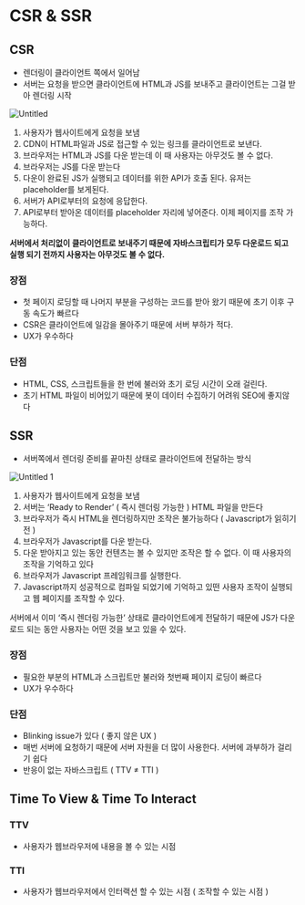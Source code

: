 # CSR & SSR

## CSR

- 렌더링이 클라이언트 쪽에서 일어남
- 서버는 요청을 받으면 클라이언트에 HTML과 JS를 보내주고 클라이언트는 그걸 받아 렌더링 시작

![Untitled](https://user-images.githubusercontent.com/91203029/221329353-5efe7997-6391-4b02-8e00-347d81cc9dce.png)

1. 사용자가 웹사이트에게 요청을 보냄
2. CDN이 HTML파일과 JS로 접근할 수 있는 링크를 클라이언트로 보낸다.
3. 브라우저는 HTML과 JS를 다운 받는데 이 때 사용자는 아무것도 볼 수 없다.
4. 브라우저는 JS를 다운 받는다
5. 다운이 완료된 JS가 실행되고 데이터를 위한 API가 호출 된다. 유저는 placeholder를 보게된다.
6. 서버가 API로부터의 요청에 응답한다.
7. API로부터 받아온 데이터를 placeholder 자리에 넣어준다. 이제 페이지를 조작 가능하다.

**서버에서 처리없이 클라이언트로 보내주기 때문에 자바스크립티가 모두 다운로드 되고 실행 되기 전까지 사용자는 아무것도 볼 수 없다.**

### 장점

- 첫 페이지 로딩할 때 나머지 부분을 구성하는 코드를 받아 왔기 때문에 초기 이후 구동 속도가 빠르다
- CSR은 클라이언트에 일감을 몰아주기 때문에 서버 부하가 적다.
- UX가 우수하다

### 단점

- HTML, CSS, 스크립트들을 한 번에 불러와 초기 로딩 시간이 오래 걸린다.
- 초기 HTML 파일이 비어있기 때문에 봇이 데이터 수집하기 어려워 SEO에 좋지않다

## SSR

- 서버쪽에서 렌더링 준비를 끝마친 상태로 클라이언트에 전달하는 방식

![Untitled 1](https://user-images.githubusercontent.com/91203029/221329361-61676792-470c-4e40-ade4-a8e84f722064.png)

1. 사용자가 웹사이트에게 요청을 보냄
2. 서버는 ‘Ready to Render’ ( 즉시 렌더링 가능한 ) HTML 파일을 만든다
3. 브라우저가 즉시 HTML을 렌더링하지만 조작은 불가능하다 ( Javascript가 읽히기 전 )
4. 브라우저가 Javascript를 다운 받는다.
5. 다운 받아지고 있는 동안 컨텐츠는 볼 수 있지만 조작은 할 수 없다. 이 때 사용자의 조작을 기억하고 있다
6. 브라우저가 Javascript 프레임워크를 실행한다.
7. Javascript까지 성공적으로 컴파일 되었기에 기억하고 있떤 사용자 조작이 실행되고 웹 페이지를 조작할 수 있다.

서버에서 이미 ‘즉시 렌더링 가능한’ 상태로 클라이언트에게 전달하기 때문에 JS가 다운로드 되는 동안 사용자는 어떤 것을 보고 있을 수 있다.

### 장점

- 필요한 부분의 HTML과 스크립트만 불러와 첫번째 페이지 로딩이 빠르다
- UX가 우수하다

### 단점

- Blinking issue가 있다 ( 좋지 않은 UX )
- 매번 서버에 요청하기 때문에 서버 자원을 더 많이 사용한다. 서버에 과부하가 걸리기 쉽다
- 반응이 없는 자바스크립트 ( TTV ≠ TTI )

## Time To View & Time To Interact

### TTV

- 사용자가 웹브라우저에 내용을 볼 수 있는 시점

### TTI

- 사용자가 웹브라우저에서 인터랙션 할 수 있는 시점 ( 조작할 수 있는 시점 )
